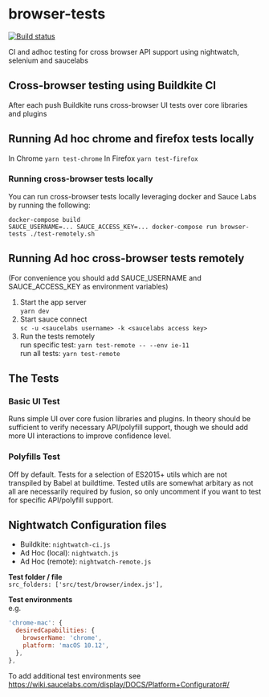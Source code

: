 # browser-tests

[![Build status](https://badge.buildkite.com/97cbb370d16a1aa622bc2d8c3475b887475be2710f0370fab9.svg?branch=master)](https://buildkite.com/uberopensource/browser-tests)

CI and adhoc testing for cross browser API support using nightwatch, selenium and saucelabs

## Cross-browser testing using Buildkite CI

After each push Buildkite runs cross-browser UI tests over core libraries and plugins

## Running Ad hoc chrome and firefox tests locally

In Chrome
`yarn test-chrome`
In Firefox
`yarn test-firefox`

### Running cross-browser tests locally

You can run cross-browser tests locally leveraging docker and Sauce Labs by running the following:

```
docker-compose build
SAUCE_USERNAME=... SAUCE_ACCESS_KEY=... docker-compose run browser-tests ./test-remotely.sh
```

## Running Ad hoc cross-browser tests remotely

(For convenience you should add SAUCE_USERNAME and SAUCE_ACCESS_KEY as environment variables)

1.  Start the app server\
    `yarn dev`
1.  Start sauce connect\
    `sc -u <saucelabs username> -k <saucelabs access key>`
1.  Run the tests remotely\
    run specific test: `yarn test-remote -- --env ie-11`\
    run all tests: `yarn test-remote`

## The Tests

### Basic UI Test

Runs simple UI over core fusion libraries and plugins. In theory should be sufficient to verify necessary API/polyfill support, though we should add more UI interactions to improve confidence level.

### Polyfills Test

Off by default. Tests for a selection of ES2015+ utils which are not transpiled by Babel at buildtime. Tested utils are somewhat arbitary as not all are necessarily required by fusion, so only uncomment if you want to test for specific API/polyfill support.

## Nightwatch Configuration files

* Buildkite: `nightwatch-ci.js`
* Ad Hoc (local): `nightwatch.js`
* Ad Hoc (remote): `nightwatch-remote.js`

**Test folder / file**\
`src_folders: ['src/test/browser/index.js'],`

**Test environments**\
e.g.

```js
'chrome-mac': {
  desiredCapabilities: {
    browserName: 'chrome',
    platform: 'macOS 10.12',
  },
},
```

To add additional test environments see https://wiki.saucelabs.com/display/DOCS/Platform+Configurator#/
